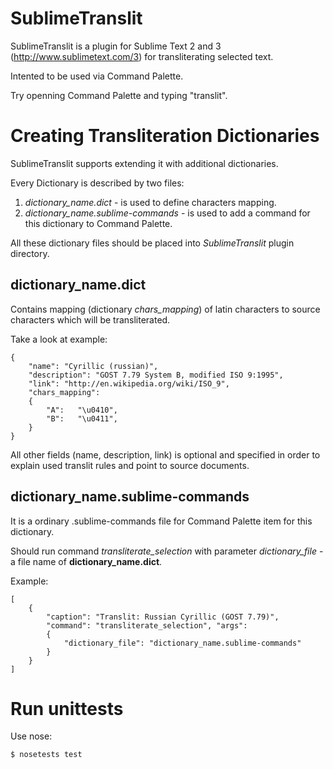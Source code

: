 SublimeTranslit
===============

SublimeTranslit is a plugin for Sublime Text 2 and 3
(http://www.sublimetext.com/3) for transliterating selected text.

Intented to be used via Command Palette.

Try openning Command Palette and typing "translit".

Creating Transliteration Dictionaries
=====================================

SublimeTranslit supports extending it with additional dictionaries.

Every Dictionary is described by two files:

1. *dictionary_name.dict* - is used to define characters mapping.
2. *dictionary_name.sublime-commands* - is used to add a command for this
dictionary to Command Palette.

All these dictionary files should be placed into *SublimeTranslit*
plugin directory.

dictionary_name.dict
--------------------

Contains mapping (dictionary *chars_mapping*) of latin characters to source
characters which will be transliterated.

Take a look at example:

    {
        "name": "Cyrillic (russian)",
        "description": "GOST 7.79 System B, modified ISO 9:1995",
        "link": "http://en.wikipedia.org/wiki/ISO_9",
        "chars_mapping":
        {
            "A":   "\u0410",
            "B":   "\u0411",
        }
    }

All other fields (name, description, link) is optional and specified in order
to explain used translit rules and point to source documents.

dictionary_name.sublime-commands
--------------------------------

It is a ordinary .sublime-commands file for Command Palette item for this
dictionary.

Should run command *transliterate_selection* with parameter
*dictionary_file* - a file name of **dictionary_name.dict**.

Example:

    [
        {
            "caption": "Translit: Russian Cyrillic (GOST 7.79)",
            "command": "transliterate_selection", "args":
            {
                "dictionary_file": "dictionary_name.sublime-commands"
            }
        }
    ]


Run unittests
=============

Use nose:

    $ nosetests test
